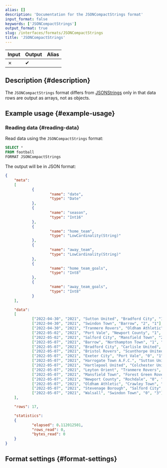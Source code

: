 ```yaml
---
alias: []
description: 'Documentation for the JSONCompactStrings format'
input_format: false
keywords: ['JSONCompactStrings']
output_format: true
slug: /interfaces/formats/JSONCompactStrings
title: 'JSONCompactStrings'
---
```


| Input | Output | Alias |
|-------|--------|-------|
| ✗     | ✔      |       |

## Description {#description}

The `JSONCompactStrings` format differs from [JSONStrings](./JSONStrings.md) only in that data rows are output as arrays, not as objects.

## Example usage {#example-usage}

### Reading data {#reading-data}

Read data using the `JSONCompactStrings` format:

```sql
SELECT *
FROM football
FORMAT JSONCompactStrings
```

The output will be in JSON format:

```json
{
    "meta":
    [
            {
                    "name": "date",
                    "type": "Date"
            },
            {
                    "name": "season",
                    "type": "Int16"
            },
            {
                    "name": "home_team",
                    "type": "LowCardinality(String)"
            },
            {
                    "name": "away_team",
                    "type": "LowCardinality(String)"
            },
            {
                    "name": "home_team_goals",
                    "type": "Int8"
            },
            {
                    "name": "away_team_goals",
                    "type": "Int8"
            }
    ],

    "data":
    [
            ["2022-04-30", "2021", "Sutton United", "Bradford City", "1", "4"],
            ["2022-04-30", "2021", "Swindon Town", "Barrow", "2", "1"],
            ["2022-04-30", "2021", "Tranmere Rovers", "Oldham Athletic", "2", "0"],
            ["2022-05-02", "2021", "Port Vale", "Newport County", "1", "2"],
            ["2022-05-02", "2021", "Salford City", "Mansfield Town", "2", "2"],
            ["2022-05-07", "2021", "Barrow", "Northampton Town", "1", "3"],
            ["2022-05-07", "2021", "Bradford City", "Carlisle United", "2", "0"],
            ["2022-05-07", "2021", "Bristol Rovers", "Scunthorpe United", "7", "0"],
            ["2022-05-07", "2021", "Exeter City", "Port Vale", "0", "1"],
            ["2022-05-07", "2021", "Harrogate Town A.F.C.", "Sutton United", "0", "2"],
            ["2022-05-07", "2021", "Hartlepool United", "Colchester United", "0", "2"],
            ["2022-05-07", "2021", "Leyton Orient", "Tranmere Rovers", "0", "1"],
            ["2022-05-07", "2021", "Mansfield Town", "Forest Green Rovers", "2", "2"],
            ["2022-05-07", "2021", "Newport County", "Rochdale", "0", "2"],
            ["2022-05-07", "2021", "Oldham Athletic", "Crawley Town", "3", "3"],
            ["2022-05-07", "2021", "Stevenage Borough", "Salford City", "4", "2"],
            ["2022-05-07", "2021", "Walsall", "Swindon Town", "0", "3"]
    ],

    "rows": 17,

    "statistics":
    {
            "elapsed": 0.112012501,
            "rows_read": 0,
            "bytes_read": 0
    }
}
```

## Format settings {#format-settings}
